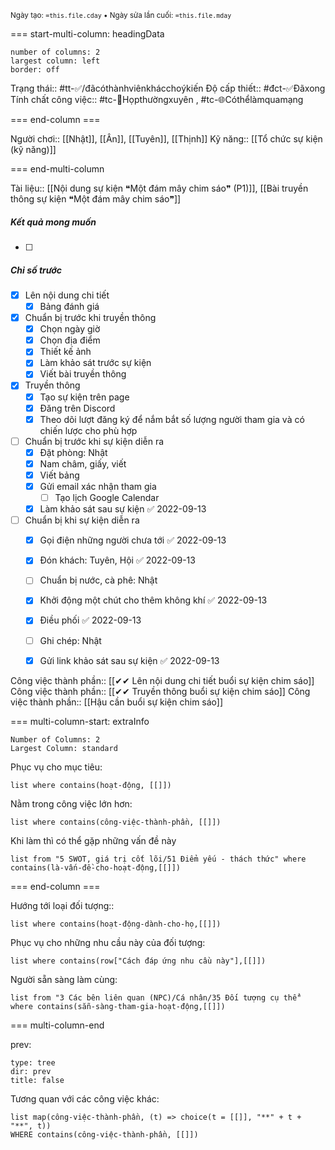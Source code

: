 <sub>Ngày tạo: `=this.file.cday` • Ngày sửa lần cuối: `=this.file.mday`</sub>

=== start-multi-column: headingData
```column-settings  
number of columns: 2
largest column: left
border: off
```

Trạng thái:: #tt-✅/đãcóthànhviênkhácchoýkiến
Độ cấp thiết:: #đct-✅Đãxong
Tính chất công việc:: #tc-💬Họpthườngxuyên , #tc-🌐Cóthểlàmquamạng

=== end-column ===

Người chơi:: [[Nhật]], [[Ân]], [[Tuyên]], [[Thịnh]]
Kỹ năng:: [[Tổ chức sự kiện (kỹ năng)]]

=== end-multi-column

Tài liệu:: [[Nội dung sự kiện ❝Một đám mây chim sáo❞ (P1)]], [[Bài truyền thông sự kiện ❝Một đám mây chim sáo❞]]
##### Kết quả mong muốn
- [ ] 
##### Chỉ số trước
- [x] Lên nội dung chi tiết
	- [x] Bảng đánh giá 
- [x] Chuẩn bị trước khi truyền thông
	- [x] Chọn ngày giờ
	- [x] Chọn địa điểm
	- [x] Thiết kế ảnh
	- [x] Làm khảo sát trước sự kiện
	- [x] Viết bài truyền thông
- [x] Truyền thông
	- [x] Tạo sự kiện trên page
	- [x] Đăng trên Discord
	- [x] Theo dõi lượt đăng ký để nắm bắt số lượng người tham gia và có chiến lược cho phù hợp
- [ ] Chuẩn bị trước khi sự kiện diễn ra
	- [x] Đặt phòng: Nhật
	- [x] Nam châm, giấy, viết
	- [x] Viết bảng
	- [x] Gửi email xác nhận tham gia
		- [ ] Tạo lịch Google Calendar
	- [x] Làm khảo sát sau sự kiện ✅ 2022-09-13
- [ ] Chuẩn bị khi sự kiện diễn ra
	- [x] Gọi điện những người chưa tới ✅ 2022-09-13
	- [x] Đón khách: Tuyên, Hội ✅ 2022-09-13
	- [ ] Chuẩn bị nước, cà phê: Nhật 
	- [x] Khởi động một chút cho thêm không khí ✅ 2022-09-13
	- [x] Điều phối ✅ 2022-09-13
	- [ ] Ghi chép: Nhật
	- [x] Gửi link khảo sát sau sự kiện ✅ 2022-09-13


Công việc thành phần:: [[✔✔ Lên nội dung chi tiết buổi sự kiện chim sáo]]
Công việc thành phần:: [[✔✔ Truyền thông buổi sự kiện chim sáo]]
Công việc thành phần:: [[Hậu cần buổi sự kiện chim sáo]]

=== multi-column-start: extraInfo
```column-settings
Number of Columns: 2
Largest Column: standard
```

Phục vụ cho mục tiêu:
```dataview
list where contains(hoạt-động, [[]])
```
Nằm trong công việc lớn hơn:
```dataview
list where contains(công-việc-thành-phần, [[]])
```
Khi làm thì có thể gặp những vấn đề này
```dataview
list from "5 SWOT, giá trị cốt lõi/51 Điểm yếu - thách thức" where contains(là-vấn-đề-cho-hoạt-động,[[]])
```

=== end-column ===

Hướng tới loại đối tượng::
```dataview
list where contains(hoạt-động-dành-cho-họ,[[]])
```
Phục vụ cho những nhu cầu này của đối tượng:
```dataview
list where contains(row["Cách đáp ứng nhu cầu này"],[[]])
```
Người sẵn sàng làm cùng:
```dataview
list from "3 Các bên liên quan (NPC)/Cá nhân/35 Đối tượng cụ thể" where contains(sẵn-sàng-tham-gia-hoạt-động,[[]])
```

=== multi-column-end

prev:
```breadcrumbs
type: tree
dir: prev
title: false
```

Tương quan với các công việc khác:
```dataview 
list map(công-việc-thành-phần, (t) => choice(t = [[]], "**" + t + "**", t))
WHERE contains(công-việc-thành-phần, [[]])
```


